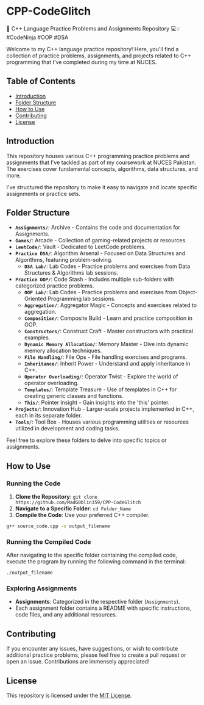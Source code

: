 # CPP-CodeGlitch

🚀 C++ Language Practice Problems and Assignments Repository 💻💡 #CodeNinja #OOP #DSA

Welcome to my C++ language practice repository! Here, you'll find a collection of practice problems, assignments, and projects related to C++ programming that I've completed during my time at NUCES.

## Table of Contents

- [Introduction](#introduction)
- [Folder Structure](#folder-structure)
- [How to Use](#how-to-use)
- [Contributing](#contributing)
- [License](#license)

## Introduction

This repository houses various C++ programming practice problems and assignments that I've tackled as part of my coursework at NUCES Pakistan. The exercises cover fundamental concepts, algorithms, data structures, and more.

I've structured the repository to make it easy to navigate and locate specific assignments or practice sets.

## Folder Structure

- **`Assignments/`**: Archive - Contains the code and documentation for Assignments.
- **`Games/`**: Arcade - Collection of gaming-related projects or resources.
- **`LeetCode/`**: Vault - Dedicated to LeetCode problems.
- **`Practice DSA/`**: Algorithm Arsenal - Focused on Data Structures and Algorithms, featuring problem-solving.
  - **`DSA Lab/`**: Lab Codes - Practice problems and exercises from Data Structures & Algorithms lab sessions.
- **`Practice OOP/`**: Code Stash - Includes multiple sub-folders with categorized practice problems.
  - **`OOP Lab/`**: Lab Codes - Practice problems and exercises from Object-Oriented Programming lab sessions.
  - **`Aggregation/`**: Aggregator Magic - Concepts and exercises related to aggregation.
  - **`Composition/`**: Composite Build - Learn and practice composition in OOP.
  - **`Constructors/`**: Construct Craft - Master constructors with practical examples.
  - **`Dynamic Memory Allocation/`**: Memory Master - Dive into dynamic memory allocation techniques.
  - **`File Handling/`**: File Ops - File handling exercises and programs.
  - **`Inheritance/`**: Inherit Power - Understand and apply inheritance in C++.
  - **`Operator Overloading/`**: Operator Twist - Explore the world of operator overloading.
  - **`Templates/`**: Template Treasure - Use of templates in C++ for creating generic classes and functions.
  - **`This/`**: Pointer Insight - Gain insights into the 'this' pointer.
- **`Projects/`**: Innovation Hub - Larger-scale projects implemented in C++, each in its separate folder.
- **`Tools/`**: Tool Box - Houses various programming utilities or resources utilized in development and coding tasks.

Feel free to explore these folders to delve into specific topics or assignments.

## How to Use

### Running the Code

1. **Clone the Repository**: `git clone https://github.com/MadG0blin359/CPP-CodeGlitch`
2. **Navigate to a Specific Folder**: `cd Folder_Name`
3. **Compile the Code**: Use your preferred C++ compiler.

```bash
g++ source_code.cpp -o output_filename
```

### Running the Compiled Code

After navigating to the specific folder containing the compiled code, execute the program by running the following command in the terminal:
   ```bash
  ./output_filename
```

### Exploring Assignments

- **Assignments**: Categorized in the respective folder (`Assignments`).
- Each assignment folder contains a README with specific instructions, code files, and any additional resources.

## Contributing

If you encounter any issues, have suggestions, or wish to contribute additional practice problems, please feel free to create a pull request or open an issue. Contributions are immensely appreciated!

## License

This repository is licensed under the [MIT License](https://github.com/MadG0blin359/CPP-CodeGlitch/blob/main/LICENSE).
